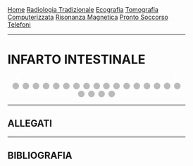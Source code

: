 <head>
<link rel="shortcut icon" type="image/x-icon" href="favicon.ico" />
<title>SL Rad Vademecum | CASEual Wednesday - Infarto intestinale</title>
<style>
  * {
    box-sizing: border-box;
  }
  /* Slideshow container */
  .slideshow-container {
    max-width: 1000px;
    position: relative;
    margin: auto;
  }
  /* Hide the images by default */
  .mySlides {
    display: none;
  }
  /* Next & previous buttons */
  .prev,
  .next {
    cursor: pointer;
    position: absolute;
    top: 50%;
    width: auto;
    margin-top: -22px;
    padding: 16px;
    color: white;
    font-weight: bold;
    font-size: 18px;
    transition: 0.6s ease;
    border-radius: 0 3px 3px 0;
    user-select: none;
  }
  /* Position the "next button" to the right */
  .next {
    right: 0;
    border-radius: 3px 0 0 3px;
  }
  /* On hover, add a black background color with a little bit see-through */
  .prev:hover,
  .next:hover {
    background-color: rgba(0, 0, 0, 0.8);
  }
  /* Caption text */
  .text {
    color: #f2f2f2;
    font-size: 15px;
    padding: 8px 12px;
    position: absolute;
    bottom: 8px;
    width: 100%;
    text-align: center;
  }
  /* Number text (1/3 etc) */
  .numbertext {
    color: #f2f2f2;
    font-size: 12px;
    padding: 8px 12px;
    position: absolute;
    top: 0;
  }
  /* The dots/bullets/indicators */
  .dot {
    cursor: pointer;
    height: 15px;
    width: 15px;
    margin: 0 2px;
    background-color: #bbb;
    border-radius: 50%;
    display: inline-block;
    transition: background-color 0.6s ease;
  }
  .active,
  .dot:hover {
    background-color: #717171;
  }
  }
</style>
</head>

<body>
<div class="topnav">
  <a href="https://sl-rad.github.io/SL-Rad-Vademecum">Home</a>
  <a
    href="https://sl-rad.github.io/SL-Rad-Vademecum/radiologia_tradizionale.html"
    >Radiologia Tradizionale</a
  >
  <a href="https://sl-rad.github.io/SL-Rad-Vademecum/ecografia.html"
    >Ecografia</a
  >
  <a
    href="https://sl-rad.github.io/SL-Rad-Vademecum/tomografia_computerizzata.html"
    >Tomografia Computerizzata</a
  >
  <a href="https://sl-rad.github.io/SL-Rad-Vademecum/risonanza_magnetica.html"
    >Risonanza Magnetica</a
  >
  <a href="https://sl-rad.github.io/SL-Rad-Vademecum/pronto_soccorso.html"
    >Pronto Soccorso</a
  >
  <a href="https://sl-rad.github.io/SL-Rad-Vademecum/contatti.html"
    >Telefoni</a
  >
</div>

<hr>

<h1> INFARTO INTESTINALE </h1>

<!-- Slideshow container -->
<div class="slideshow-container">
  <!-- Full-width images with number and caption text -->
  <div class="mySlides fade">
    <div class="numbertext">1 / 21</div>
    <img src="infarto_intestinale_1_of_21.png" style="width: 100%" />
    <div class="text"></div>
  </div>

  <div class="mySlides fade">
    <div class="numbertext">2 / 21</div>
    <img src="infarto_intestinale_2_of_21.png" style="width: 100%" />
    <div class="text"></div>
  </div>

  <div class="mySlides fade">
    <div class="numbertext">3 / 21</div>
    <img src="infarto_intestinale_3_of_21.png" style="width: 100%" />
    <div class="text"></div>
  </div>

  <div class="mySlides fade">
    <div class="numbertext">4 / 21</div>
    <img src="infarto_intestinale_4_of_21.png" style="width: 100%" />
    <div class="text"></div>
  </div>

  <div class="mySlides fade">
    <div class="numbertext">5 / 21</div>
    <img src="infarto_intestinale_5_of_21.png" style="width: 100%" />
    <div class="text"></div>
  </div>

  <div class="mySlides fade">
    <div class="numbertext">6 / 21</div>
    <img src="infarto_intestinale_6_of_21.png" style="width: 100%" />
    <div class="text"></div>
  </div>

  <div class="mySlides fade">
    <div class="numbertext">7 / 21</div>
    <img src="infarto_intestinale_7_of_21.png" style="width: 100%" />
    <div class="text"></div>
  </div>

  <div class="mySlides fade">
    <div class="numbertext">8 / 21</div>
    <img src="infarto_intestinale_8_of_21.png" style="width: 100%" />
    <div class="text"></div>
  </div>

  <div class="mySlides fade">
    <div class="numbertext">9 / 21</div>
    <img src="infarto_intestinale_9_of_21.png" style="width: 100%" />
    <div class="text"></div>
  </div>

  <div class="mySlides fade">
    <div class="numbertext">10 / 21</div>
    <img src="infarto_intestinale_10_of_21.png" style="width: 100%" />
    <div class="text"></div>
  </div>

  <div class="mySlides fade">
    <div class="numbertext">11 / 21</div>
    <img src="infarto_intestinale_11_of_21.png" style="width: 100%" />
    <div class="text"></div>
  </div>

  <div class="mySlides fade">
    <div class="numbertext">12 / 21</div>
    <img src="infarto_intestinale_12_of_21.png" style="width: 100%" />
    <div class="text"></div>
  </div>

  <div class="mySlides fade">
    <div class="numbertext">13 / 21</div>
    <img src="infarto_intestinale_13_of_21.png" style="width: 100%" />
    <div class="text"></div>
  </div>

  <div class="mySlides fade">
    <div class="numbertext">14 / 21</div>
    <img src="infarto_intestinale_14_of_21.png" style="width: 100%" />
    <div class="text"></div>
  </div>

  <div class="mySlides fade">
    <div class="numbertext">15 / 21</div>
    <img src="infarto_intestinale_15_of_21.png" style="width: 100%" />
    <div class="text"></div>
  </div>

  <div class="mySlides fade">
    <div class="numbertext">16 / 21</div>
    <img src="infarto_intestinale_16_of_21.png" style="width: 100%" />
    <div class="text"></div>
  </div>

  <div class="mySlides fade">
    <div class="numbertext">17 / 21</div>
    <img src="infarto_intestinale_17_of_21.png" style="width: 100%" />
    <div class="text"></div>
  </div>

  <div class="mySlides fade">
    <div class="numbertext">18 / 21</div>
    <img src="infarto_intestinale_18_of_21.png" style="width: 100%" />
    <div class="text"></div>
  </div>

  <div class="mySlides fade">
    <div class="numbertext">19 / 21</div>
    <img src="infarto_intestinale_19_of_21.png" style="width: 100%" />
    <div class="text"></div>
  </div>

  <div class="mySlides fade">
    <div class="numbertext">20 / 21</div>
    <img src="infarto_intestinale_20_of_21.png" style="width: 100%" />
    <div class="text"></div>
  </div>

  <div class="mySlides fade">
    <div class="numbertext">21 / 21</div>
    <img src="infarto_intestinale_21_of_21.png" style="width: 100%" />
    <div class="text"></div>
  </div>

  <!-- Next and previous buttons -->
  <a class="prev" onclick="plusSlides(-1)">&#10094;</a>
  <a class="next" onclick="plusSlides(1)">&#10095;</a>
</div>
<br />

<!-- The dots/circles -->
<div style="text-align: center">
  <span class="dot" onclick="currentSlide(1)"></span>
  <span class="dot" onclick="currentSlide(2)"></span>
  <span class="dot" onclick="currentSlide(3)"></span>
  <span class="dot" onclick="currentSlide(4)"></span>
  <span class="dot" onclick="currentSlide(5)"></span>
  <span class="dot" onclick="currentSlide(6)"></span>
  <span class="dot" onclick="currentSlide(7)"></span>
  <span class="dot" onclick="currentSlide(8)"></span>
  <span class="dot" onclick="currentSlide(9)"></span>
  <span class="dot" onclick="currentSlide(10)"></span>
  <span class="dot" onclick="currentSlide(11)"></span>
  <span class="dot" onclick="currentSlide(12)"></span>
  <span class="dot" onclick="currentSlide(13)"></span>
  <span class="dot" onclick="currentSlide(14)"></span>
  <span class="dot" onclick="currentSlide(15)"></span>
  <span class="dot" onclick="currentSlide(16)"></span>
  <span class="dot" onclick="currentSlide(17)"></span>
  <span class="dot" onclick="currentSlide(18)"></span>
  <span class="dot" onclick="currentSlide(19)"></span>
  <span class="dot" onclick="currentSlide(20)"></span>
  <span class="dot" onclick="currentSlide(21)"></span>
</div>

<hr>
<h2>ALLEGATI</h2>

<hr>
<h2> BIBLIOGRAFIA </h2>

<script>
  var slideIndex = 1;
  showSlides(slideIndex);

  // Next/previous controls
  function plusSlides(n) {
    showSlides((slideIndex += n));
  }

  // Thumbnail image controls
  function currentSlide(n) {
    showSlides((slideIndex = n));
  }

  function showSlides(n) {
    var i;
    var slides = document.getElementsByClassName("mySlides");
    var dots = document.getElementsByClassName("dot");
    if (n > slides.length) {
      slideIndex = 1;
    }
    if (n < 1) {
      slideIndex = slides.length;
    }
    for (i = 0; i < slides.length; i++) {
      slides[i].style.display = "none";
    }
    for (i = 0; i < dots.length; i++) {
      dots[i].className = dots[i].className.replace(" active", "");
    }
    slides[slideIndex - 1].style.display = "block";
    dots[slideIndex - 1].className += " active";
  }
</script>

</body>
